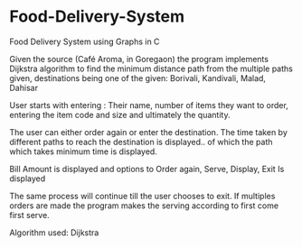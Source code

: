 # Food-Delivery-System
Food Delivery System using Graphs in C 

Given the source (Café Aroma, in Goregaon) the program implements Dijkstra algorithm to find the minimum distance path from the multiple paths given, destinations being one of the given:
Borivali, Kandivali, Malad, Dahisar

User starts with entering :
Their name, number of items they want to order, entering the item code and size and ultimately the quantity.

The user can either order again or enter the destination. The time taken by different paths to reach the destination is displayed.. of which the path which takes minimum time is displayed.

Bill Amount is displayed and options to
Order again, Serve, Display, Exit Is displayed 

The same process will continue till the user chooses to exit. If multiples orders are made the program makes the serving according to first come first serve.
	
Algorithm used: Dijkstra
